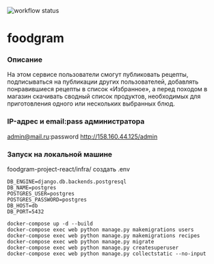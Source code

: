 ![workflow status](https://github.com/Levayaruka/foodgram-project-react/actions/workflows/main.yml/badge.svg)

# foodgram
### Описание
На этом сервисе пользователи смогут публиковать рецепты, подписываться на публикации других пользователей, добавлять понравившиеся рецепты в список «Избранное», а перед походом в магазин скачивать сводный список продуктов, необходимых для приготовления одного или нескольких выбранных блюд.
### IP-адрес и email:pass администратора

admin@mail.ru:password
http://158.160.44.125/admin

### Запуск на локальной машине
foodgram-project-react/infra/
создать .env
```
DB_ENGINE=django.db.backends.postgresql
DB_NAME=postgres
POSTGRES_USER=postgres
POSTGRES_PASSWORD=postgres
DB_HOST=db
DB_PORT=5432
```
```
docker-compose up -d --build
docker-compose exec web python manage.py makemigrations users
docker-compose exec web python manage.py makemigrations recipes
docker-compose exec web python manage.py migrate
docker-compose exec web python manage.py createsuperuser
docker-compose exec web python manage.py collectstatic --no-input
``` 
